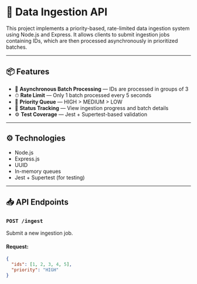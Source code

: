 # 🚀 Data Ingestion API

This project implements a priority-based, rate-limited data ingestion system using Node.js and Express. It allows clients to submit ingestion jobs containing IDs, which are then processed asynchronously in prioritized batches.

---

## 📦 Features

- 🔁 **Asynchronous Batch Processing** — IDs are processed in groups of 3
- ⏱ **Rate Limit** — Only 1 batch processed every 5 seconds
- 🧠 **Priority Queue** — HIGH > MEDIUM > LOW
- 🧪 **Status Tracking** — View ingestion progress and batch details
- ⚙️ **Test Coverage** — Jest + Supertest-based validation

---

## ⚙️ Technologies

- Node.js
- Express.js
- UUID
- In-memory queues
- Jest + Supertest (for testing)

---

## 📥 API Endpoints

### `POST /ingest`

Submit a new ingestion job.

#### Request:
```json
{
  "ids": [1, 2, 3, 4, 5],
  "priority": "HIGH"
}
